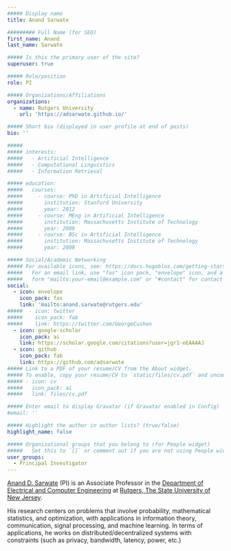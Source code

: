 ```yaml
---
##### Display name
title: Anand Sarwate

######### Full Name (for SEO)
first_name: Anand
last_name: Sarwate

##### Is this the primary user of the site?
superuser: true

##### Role/position
role: PI

##### Organizations/Affiliations
organizations:
  - name: Rutgers University
    url: 'https://adsarwate.github.io/'

##### Short bio (displayed in user profile at end of posts)
bio: ''

#####
##### interests:
#####   - Artificial Intelligence
#####   - Computational Linguistics
#####   - Information Retrieval

##### education:
#####   courses:
#####     - course: PhD in Artificial Intelligence
#####       institution: Stanford University
#####       year: 2012
#####     - course: MEng in Artificial Intelligence
#####       institution: Massachusetts Institute of Technology
#####       year: 2009
#####     - course: BSc in Artificial Intelligence
#####       institution: Massachusetts Institute of Technology
#####       year: 2008

##### Social/Academic Networking
##### For available icons, see: https://docs.hugoblox.com/getting-started/page-builder/#icons
#####   For an email link, use "fas" icon pack, "envelope" icon, and a link in the
#####   form "mailto:your-email@example.com" or "#contact" for contact widget.
social:
  - icon: envelope
    icon_pack: fas
    link: 'mailto:anand.sarwate@rutgers.edu'
#####  - icon: twitter
#####    icon_pack: fab
#####    link: https://twitter.com/GeorgeCushen
  - icon: google-scholar
    icon_pack: ai
    link: https://scholar.google.com/citations?user=jgr1-eEAAAAJ
  - icon: github
    icon_pack: fab
    link: https://github.com/adsarwate
##### Link to a PDF of your resume/CV from the About widget.
##### To enable, copy your resume/CV to `static/files/cv.pdf` and uncomment the lines below.
##### - icon: cv
#####   icon_pack: ai
#####   link: files/cv.pdf

##### Enter email to display Gravatar (if Gravatar enabled in Config)
#email: ''

##### Highlight the author in author lists? (true/false)
highlight_name: false

##### Organizational groups that you belong to (for People widget)
#####   Set this to `[]` or comment out if you are not using People widget.
user_groups:
  - Principal Investigator
---
```


[Anand D. Sarwate](https://adsarwate.github.io/) (PI) is an Associate Professor in the [Department of Electrical and Computer Engineering](https://www.ece.rutgers.edu) at [Rutgers, The State University of New Jersey](https://www.rutgers.edu). 

His research centers on problems that involve probability, mathematical statistics, and optimization, with applications in information theory, communication, signal processing, and machine learning. In terms of applications, he works on distributed/decentralized systems with constraints (such as privacy, bandwidth, latency, power, etc.)